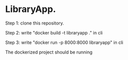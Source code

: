 # LibraryApp.

Step 1: clone this repository.

Step 2: write "docker build -t libraryapp ." in cli

Step 3: write "docker run -p 8000:8000 libraryapp" in cli

The dockerized project should be running
